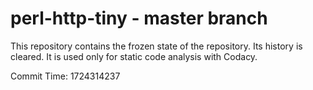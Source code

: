 # perl-http-tiny - master branch

This repository contains the frozen state of the repository.
Its history is cleared. It is used only for static code
analysis with Codacy.

Commit Time: 1724314237